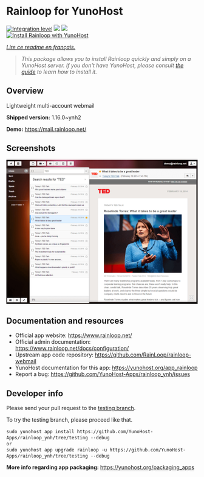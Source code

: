 <!--
N.B.: This README was automatically generated by https://github.com/YunoHost/apps/tree/master/tools/README-generator
It shall NOT be edited by hand.
-->

# Rainloop for YunoHost

[![Integration level](https://dash.yunohost.org/integration/rainloop.svg)](https://dash.yunohost.org/appci/app/rainloop) ![](https://ci-apps.yunohost.org/ci/badges/rainloop.status.svg) ![](https://ci-apps.yunohost.org/ci/badges/rainloop.maintain.svg)  
[![Install Rainloop with YunoHost](https://install-app.yunohost.org/install-with-yunohost.svg)](https://install-app.yunohost.org/?app=rainloop)

*[Lire ce readme en français.](./README_fr.md)*

> *This package allows you to install Rainloop quickly and simply on a YunoHost server.
If you don't have YunoHost, please consult [the guide](https://yunohost.org/#/install) to learn how to install it.*

## Overview

Lightweight multi-account webmail

**Shipped version:** 1.16.0~ynh2

**Demo:** https://mail.rainloop.net/

## Screenshots

![](./doc/screenshots/screenshot.png)

## Documentation and resources

* Official app website: https://www.rainloop.net/
* Official admin documentation: https://www.rainloop.net/docs/configuration/
* Upstream app code repository: https://github.com/RainLoop/rainloop-webmail
* YunoHost documentation for this app: https://yunohost.org/app_rainloop
* Report a bug: https://github.com/YunoHost-Apps/rainloop_ynh/issues

## Developer info

Please send your pull request to the [testing branch](https://github.com/YunoHost-Apps/rainloop_ynh/tree/testing).

To try the testing branch, please proceed like that.
```
sudo yunohost app install https://github.com/YunoHost-Apps/rainloop_ynh/tree/testing --debug
or
sudo yunohost app upgrade rainloop -u https://github.com/YunoHost-Apps/rainloop_ynh/tree/testing --debug
```

**More info regarding app packaging:** https://yunohost.org/packaging_apps